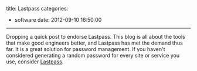 title: Lastpass
categories:
  - software
date: 2012-09-10 16:50:00
---
Dropping a quick post to endorse Lastpass. This blog is all about the tools that make good engineers better, and Lastpass has met the demand thus far. It is a great solution for password management. If you haven't considered generating a random password for every site or service you use, consider [Lastpass](https://lastpass.com/f?507166 "lastpass.com").
